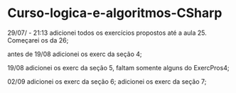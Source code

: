 # Curso-logica-e-algoritmos-CSharp

29/07/ - 21:13
adicionei todos os exercícios propostos até a aula 25. Começarei os da 26;

antes de 19/08
adicionei os exerc da seção 4;

19/08
adicionei os exerc da seção 5, faltam somente alguns do ExercPros4;

02/09
adicionei os exerc da seção 6;
adicionei os exerc da seção 7;
